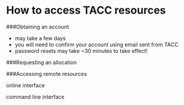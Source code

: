 How to access TACC resources
=========================================

###Obtaining an account
* may take a few days
* you will need to confirm your account using email sent from TACC
* password resets may take ~30 minutes to take effect!

###Requesting an allocation

###Accessing remote resources

online interface

command line interface

